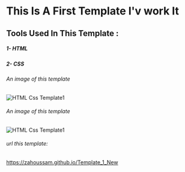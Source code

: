 # This Is A First Template I'v work It 


## Tools Used In This Template : 

##### 1- HTML
##### 2- CSS

###### An image of this template
![HTML Css Template1](https://github.com/ZaHoussam/Template_1_New/assets/89077423/6de38e15-8f7b-4c27-82cd-89511c7e5529)

###### An image of this template
![HTML Css Template1](https://github.com/ZaHoussam/Template_1_New/assets/89077423/7c230a78-9e24-4345-8c51-571cbca4ca26)
###### url this template: 
  https://zahoussam.github.io/Template_1_New
